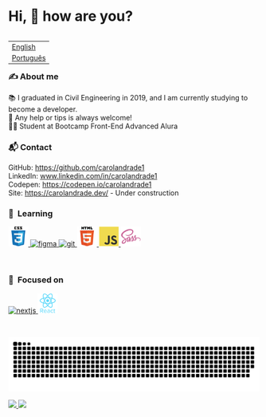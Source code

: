 # Hi, 👋 how are you?

<table align="right">
 <tr><td><a href="README_en.md">English</a></td></tr>
 <tr><td><a href="README.md">Português</a></td></tr>
</table>

### ✍️ About me

📚 I graduated in Civil Engineering in 2019, and I am currently studying to become a developer. <br>
💬 Any help or tips is always welcome! <br>
👩‍💻 Student at Bootcamp Front-End Advanced Alura <br>


### 📬 Contact

GitHub: https://github.com/carolandrade1<br>
LinkedIn: www.linkedin.com/in/carolandrade1<br>
Codepen: https://codepen.io/carolandrade1<br>
Site: https://carolandrade.dev/ - Under construction <br>


### <b>:brain: &nbsp;Learning</b></summary><br/>
<p align="left"> <a href="https://www.w3schools.com/css/" target="_blank"> <img src="https://raw.githubusercontent.com/devicons/devicon/master/icons/css3/css3-original-wordmark.svg" alt="css3" width="40" height="40"/> </a> <a href="https://www.figma.com/" target="_blank"> <img src="https://www.vectorlogo.zone/logos/figma/figma-icon.svg" alt="figma" width="40" height="40"/> </a> <a href="https://git-scm.com/" target="_blank"> <img src="https://www.vectorlogo.zone/logos/git-scm/git-scm-icon.svg" alt="git" width="40" height="40"/> </a> <a href="https://www.w3.org/html/" target="_blank"> <img src="https://raw.githubusercontent.com/devicons/devicon/master/icons/html5/html5-original-wordmark.svg" alt="html5" width="40" height="40"/> </a> <a href="https://developer.mozilla.org/en-US/docs/Web/JavaScript" target="_blank"> <img src="https://raw.githubusercontent.com/devicons/devicon/master/icons/javascript/javascript-original.svg" alt="javascript" width="40" height="40"/> </a> <a href="https://sass-lang.com" target="_blank"> <img src="https://raw.githubusercontent.com/devicons/devicon/master/icons/sass/sass-original.svg" alt="sass" width="40" height="40"/> </a> </p>
<br>

### <b>:brain: &nbsp;Focused on</b></summary><br/>
<p align="left"> <a href="https://nextjs.org/" target="_blank"> <img src="https://encrypted-tbn0.gstatic.com/images?q=tbn:ANd9GcT5wvMGFmLNkmfu575yt-tusP4w_zIU8E0qj2PKl-BNUPqvv16qJyQEG17A-ht5DfvND7M&usqp=CAU" alt="nextjs" width="40" height="40"/> </a> <a href="https://reactjs.org/" target="_blank"> <img src="https://raw.githubusercontent.com/devicons/devicon/master/icons/react/react-original-wordmark.svg" alt="react" width="40" height="40"/> </a> </p>
<br>

![Snake animation](https://github.com/carolandrade1/carolandrade1/blob/output/github-contribution-grid-snake.svg)

 <div>
  <a href="https://github.com/carolandrade1">
  <img height="180em" src="https://github-readme-stats.vercel.app/api?username=carolandrade1&show_icons=true&theme=default&include_all_commits=true&count_private=true"/>
  <img height="180em" src="https://github-readme-stats.vercel.app/api/top-langs/?username=carolandrade1&layout=compact&langs_count=16&theme=default"/>
<div>

